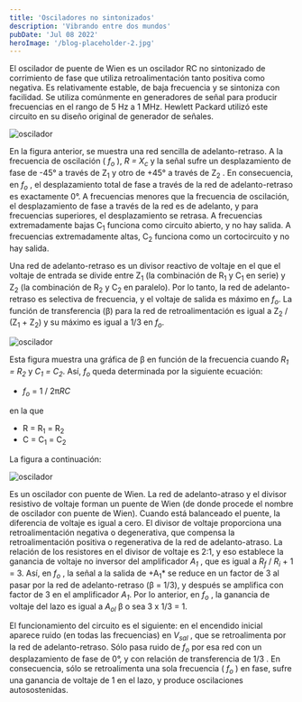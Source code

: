 ```yaml
---
title: 'Osciladores no sintonizados'
description: 'Vibrando entre dos mundos'
pubDate: 'Jul 08 2022'
heroImage: '/blog-placeholder-2.jpg'
---
```


El oscilador de puente de Wien es un oscilador RC no sintonizado de corrimiento de fase que utiliza retroalimentación tanto positiva como negativa. Es relativamente estable, de baja frecuencia y se sintoniza con facilidad. Se utiliza comúnmente en generadores de señal para producir frecuencias en el rango de 5 Hz a 1 MHz. Hewlett Packard utilizó este circuito en su diseño original de generador de señales.

![oscilador](/osciladores-2.png)

En la figura anterior, se muestra una red sencilla de adelanto-retraso. A la frecuencia de oscilación ( *f<sub>o</sub>* ), *R = X<sub>c</sub>* y la señal sufre un desplazamiento de fase de -45° a través de Z<sub>1</sub> y otro de +45° a través de Z<sub>2</sub> . En consecuencia, en *f<sub>o</sub>* , el desplazamiento total de fase a través de la red de adelanto-retraso es exactamente 0°. A frecuencias menores que la frecuencia de oscilación, el desplazamiento de fase a través de la red es de adelanto, y para frecuencias superiores, el desplazamiento se retrasa. A frecuencias extremadamente bajas C<sub>1</sub> funciona como circuito abierto, y no hay salida. A frecuencias extremadamente altas, C<sub>2</sub> funciona como un cortocircuito y no hay salida.

Una red de adelanto-retraso es un divisor reactivo de voltaje en el que el voltaje de entrada se divide entre Z<sub>1</sub> (la combinación de R<sub>1</sub> y C<sub>1</sub> en serie) y Z<sub>2</sub> (la combinación de R<sub>2</sub> y C<sub>2</sub> en paralelo). Por lo tanto, la red de adelanto-retraso es selectiva de frecuencia, y el voltaje de salida es máximo en *f<sub>o</sub>*. La función de transferencia (β) para la red de retroalimentación es igual a Z<sub>2</sub> / (Z<sub>1</sub> + Z<sub>2</sub>) y su máximo es igual a 1/3 en *f<sub>o</sub>*. 

![oscilador](/osciladores-3.png)

Esta figura muestra una gráfica de β en función de la frecuencia cuando *R<sub>1</sub> = R<sub>2</sub>* y *C<sub>1</sub> = C<sub>2</sub>*. Así, *f<sub>o</sub>* queda determinada por la siguiente ecuación:

- *f<sub>o</sub>* = 1 / 2π*RC*

en la que 
- R = R<sub>1</sub> = R<sub>2</sub>
- C = C<sub>1</sub> = C<sub>2</sub>

La figura a continuación:

![oscilador](/osciladores-4.png)

Es un oscilador con puente de Wien. La red de adelanto-atraso y el divisor resistivo de voltaje forman un puente de Wien (de donde procede el nombre de oscilador con puente de Wien). Cuando está balanceado el puente, la diferencia de voltaje es igual a cero. El divisor de voltaje proporciona una retroalimentación negativa o degenerativa, que compensa la retroalimentación positiva o regenerativa de la red de adelanto-atraso. La relación de los resistores en el divisor de voltaje es 2:1, y eso establece la ganancia de voltaje no inversor del amplificador *A<sub>1</sub>* , que es igual a *R<sub>f</sub>* / *R<sub>i</sub>* + 1 = 3. Así, en *f<sub>o</sub>* , la señal a la salida de +A<sub>1</sub>* se reduce en un factor de 3 al pasar por la red de adelanto-retraso (β = 1/3), y después se amplifica con factor de 3 en el amplificador *A<sub>1</sub>*. Por lo anterior, en *f<sub>o</sub>* , la ganancia de voltaje del lazo es igual a *A<sub>ol</sub>* β o sea 3 x 1/3 = 1.

El funcionamiento del circuito es el siguiente: en el encendido inicial aparece ruido (en todas las frecuencias) en *V<sub>sal</sub>* , que se retroalimenta por la red de adelanto-retraso. Sólo pasa ruido de *f<sub>o</sub>* por esa red con un desplazamiento de fase de 0°, y con relación de transferencia de 1/3 . En consecuencia, sólo se retroalimenta una sola frecuencia ( *f<sub>o</sub>* ) en fase, sufre una ganancia de voltaje de 1 en el lazo, y produce oscilaciones autosostenidas.
